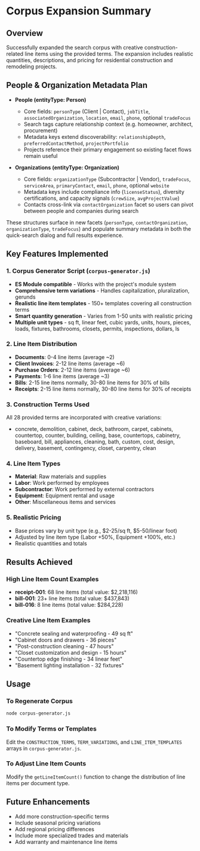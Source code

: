 # Corpus Expansion Summary

## Overview
Successfully expanded the search corpus with creative construction-related line items using the provided terms. The expansion includes realistic quantities, descriptions, and pricing for residential construction and remodeling projects.

## People & Organization Metadata Plan

- **People (entityType: Person)**
  - Core fields: `personType` (Client | Contact), `jobTitle`, `associatedOrganization`, `location`, `email`, `phone`, optional `tradeFocus`
  - Search tags capture relationship context (e.g. homeowner, architect, procurement)
  - Metadata keys extend discoverability: `relationshipDepth`, `preferredContactMethod`, `projectPortfolio`
  - Projects reference their primary engagement so existing facet flows remain useful

- **Organizations (entityType: Organization)**
  - Core fields: `organizationType` (Subcontractor | Vendor), `tradeFocus`, `serviceArea`, `primaryContact`, `email`, `phone`, optional `website`
  - Metadata keys include compliance info (`licenseStatus`), diversity certifications, and capacity signals (`crewSize`, `avgProjectValue`)
  - Contacts cross-link via `contactOrganization` facet so users can pivot between people and companies during search

These structures surface in new facets (`personType`, `contactOrganization`, `organizationType`, `tradeFocus`) and populate summary metadata in both the quick-search dialog and full results experience.

## Key Features Implemented

### 1. Corpus Generator Script (`corpus-generator.js`)
- **ES Module compatible** - Works with the project's module system
- **Comprehensive term variations** - Handles capitalization, pluralization, gerunds
- **Realistic line item templates** - 150+ templates covering all construction terms
- **Smart quantity generation** - Varies from 1-50 units with realistic pricing
- **Multiple unit types** - sq ft, linear feet, cubic yards, units, hours, pieces, loads, fixtures, bathrooms, closets, permits, inspections, dollars, ls

### 2. Line Item Distribution
- **Documents**: 0-4 line items (average ~2)
- **Client Invoices**: 2-12 line items (average ~6)
- **Purchase Orders**: 2-12 line items (average ~6)
- **Payments**: 1-6 line items (average ~3)
- **Bills**: 2-15 line items normally, 30-80 line items for 30% of bills
- **Receipts**: 2-15 line items normally, 30-80 line items for 30% of receipts

### 3. Construction Terms Used
All 28 provided terms are incorporated with creative variations:
- concrete, demolition, cabinet, deck, bathroom, carpet, cabinets, countertop, counter, building, ceiling, base, countertops, cabinetry, baseboard, bill, appliances, cleaning, bath, custom, cost, design, delivery, basement, contingency, closet, carpentry, clean

### 4. Line Item Types
- **Material**: Raw materials and supplies
- **Labor**: Work performed by employees
- **Subcontractor**: Work performed by external contractors
- **Equipment**: Equipment rental and usage
- **Other**: Miscellaneous items and services

### 5. Realistic Pricing
- Base prices vary by unit type (e.g., $2-25/sq ft, $5-50/linear foot)
- Adjusted by line item type (Labor +50%, Equipment +100%, etc.)
- Realistic quantities and totals

## Results Achieved

### High Line Item Count Examples
- **receipt-001**: 68 line items (total value: $2,218,116)
- **bill-001**: 23+ line items (total value: $437,843)
- **bill-016**: 8 line items (total value: $284,228)

### Creative Line Item Examples
- "Concrete sealing and waterproofing - 49 sq ft"
- "Cabinet doors and drawers - 36 pieces"
- "Post-construction cleaning - 47 hours"
- "Closet customization and design - 15 hours"
- "Countertop edge finishing - 34 linear feet"
- "Basement lighting installation - 32 fixtures"

## Usage

### To Regenerate Corpus
```bash
node corpus-generator.js
```

### To Modify Terms or Templates
Edit the `CONSTRUCTION_TERMS`, `TERM_VARIATIONS`, and `LINE_ITEM_TEMPLATES` arrays in `corpus-generator.js`.

### To Adjust Line Item Counts
Modify the `getLineItemCount()` function to change the distribution of line items per document type.

## Future Enhancements
- Add more construction-specific terms
- Include seasonal pricing variations
- Add regional pricing differences
- Include more specialized trades and materials
- Add warranty and maintenance line items
